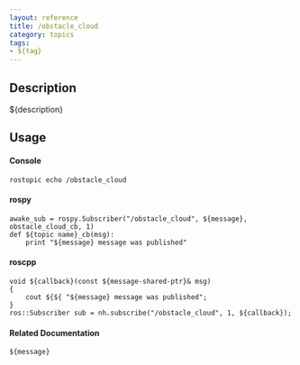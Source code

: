 ```yaml
---
layout: reference
title: /obstacle_cloud
category: topics
tags: 
- ${tag}
---
```


## Description
${description}

## Usage
#### Console
```
rostopic echo /obstacle_cloud
```

#### rospy
```
awake_sub = rospy.Subscriber("/obstacle_cloud", ${message}, obstacle_cloud_cb, 1)
def ${topic name}_cb(msg):
    print "${message} message was published"
```

#### roscpp
```
void ${callback}(const ${message-shared-ptr}& msg)
{
    cout ${${ "${message} message was published";
}
ros::Subscriber sub = nh.subscribe("/obstacle_cloud", 1, ${callback});
```

#### Related Documentation
``${message}``
